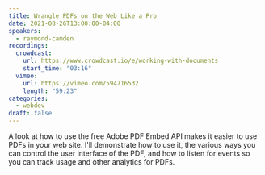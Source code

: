 ```yaml
---
title: Wrangle PDFs on the Web Like a Pro
date: 2021-08-26T13:00:00-04:00
speakers:
  - raymond-camden
recordings:
  crowdcast:
    url: https://www.crowdcast.io/e/working-with-documents
    start_time: "03:16"
  vimeo:
    url: https://vimeo.com/594716532
    length: "59:23"
categories:
  - webdev
draft: false
---
```


A look at how to use the free Adobe PDF Embed API makes it easier to
use PDFs in your web site. I'll demonstrate how to use it, the various
ways you can control the user interface of the PDF, and how to listen
for events so you can track usage and other analytics for PDFs.
